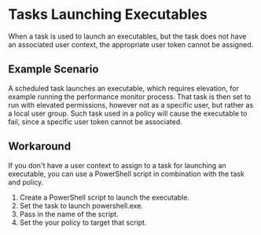 [title]: # (Launching Executables)
[tags]: # (task)
[priority]: # (6001)
# Tasks Launching Executables

When a task is used to launch an executables, but the task does not have an associated user context, the appropriate user token cannot be assigned.

## Example Scenario

A scheduled task launches an executable, which requires elevation, for example running the performance monitor process. That task is then set to run with elevated permissions, however not as a specific user, but rather as a local user group. Such task used in a policy will cause the executable to fail, since a specific user token cannot be associated.

## Workaround

If you don't have a user context to assign to a task for launching an executable, you can use a PowerShell script in combination with the task and policy.

1. Create a PowerShell script to launch the executable.
1. Set the task to launch powershell.exe.
1. Pass in the name of the script.
1. Set the your policy to target that script.
